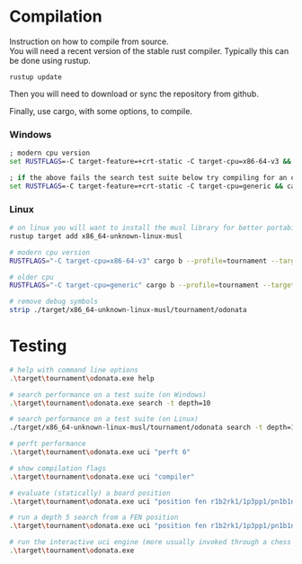 # Compilation

Instruction on how to compile from source.<br>
You will need a recent version of the stable rust compiler. Typically this can be done using rustup.

```
rustup update
```

Then you will need to download or sync the repository from github. 

Finally, use cargo, with some options, to compile.

### Windows
```cmd
; modern cpu version
set RUSTFLAGS=-C target-feature=+crt-static -C target-cpu=x86-64-v3 && cargo b --profile=tournament 

; if the above fails the search test suite below try compiling for an older cpu
set RUSTFLAGS=-C target-feature=+crt-static -C target-cpu=generic && cargo b --profile=tournament 
```

### Linux
```bash
# on linux you will want to install the musl library for better portability between Linux systems.
rustup target add x86_64-unknown-linux-musl

# modern cpu version
RUSTFLAGS="-C target-cpu=x86-64-v3" cargo b --profile=tournament --target x86_64-unknown-linux-musl

# older cpu
RUSTFLAGS="-C target-cpu=generic" cargo b --profile=tournament --target x86_64-unknown-linux-musl

# remove debug symbols
strip ./target/x86_64-unknown-linux-musl/tournament/odonata 
```

# Testing 


```bash
# help with command line options 
.\target\tournament\odonata.exe help

# search performance on a test suite (on Windows)
.\target\tournament\odonata.exe search -t depth=10

# search performance on a test suite (on Linux)
./target/x86_64-unknown-linux-musl/tournament/odonata search -t depth=10

# perft performance 
.\target\tournament\odonata.exe uci "perft 6"

# show compilation flags
.\target\tournament\odonata.exe uci "compiler"

# evaluate (statically) a board position
.\target\tournament\odonata.exe uci "position fen r1b2rk1/1p3pp1/pn1b1n1p/2pPp3/Pq6/2N1PNB1/BP2QPPP/3R1RK1 b - - 4 16; eval" 

# run a depth 5 search from a FEN position
.\target\tournament\odonata.exe uci "position fen r1b2rk1/1p3pp1/pn1b1n1p/2pPp3/Pq6/2N1PNB1/BP2QPPP/3R1RK1 b - - 4 16; go depth 5" 

# run the interactive uci engine (more usually invoked through a chess GUI)
.\target\tournament\odonata.exe 

```






  

















